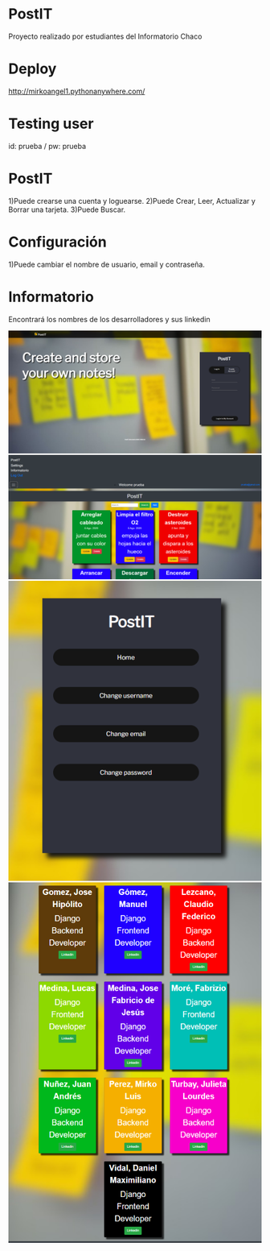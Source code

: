 # PostIT
Proyecto realizado por estudiantes del Informatorio Chaco

# Deploy
http://mirkoangel1.pythonanywhere.com/

# Testing user
id: prueba /
pw: prueba

# PostIT
1)Puede crearse una cuenta y loguearse.
2)Puede Crear, Leer, Actualizar y Borrar una tarjeta.
3)Puede Buscar.

# Configuración
1)Puede cambiar el nombre de usuario, email y contraseña.

# Informatorio
Encontrará los nombres de los desarrolladores y sus linkedin

![alt text](https://github.com/LucasSoftware12/PostIT/blob/master/postit1.PNG)
![alt text](https://github.com/LucasSoftware12/PostIT/blob/master/postit2.PNG)
![alt text](https://github.com/LucasSoftware12/PostIT/blob/master/postit3.PNG)
![alt text](https://github.com/LucasSoftware12/PostIT/blob/master/postit4.PNG)
